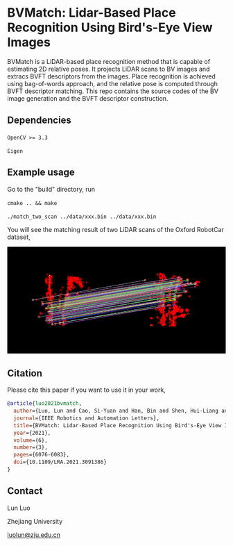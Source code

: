# BVMatch: Lidar-Based Place Recognition Using Bird's-Eye View Images

BVMatch is a LiDAR-based place recognition method that is capable of estimating 2D relative poses. It projects LiDAR scans to BV images and extracs BVFT descriptors from the images. Place recognition is achieved using bag-of-words approach, and the relative pose is computed through BVFT descriptor matching. This repo contains the source codes of the BV image generation and the BVFT descriptor construction.  

## Dependencies

`OpenCV >= 3.3`

`Eigen`


## Example usage
Go to the "build" directory, run 

`cmake .. && make` 

`./match_two_scan ../data/xxx.bin ../data/xxx.bin`  

You will see the matching result of two LiDAR scans of the Oxford RobotCar dataset,

![](./imgs/match.png)

## Citation
Please cite this paper if you want to use it in your work,
```bibtex
@article{luo2021bvmatch,
  author={Luo, Lun and Cao, Si-Yuan and Han, Bin and Shen, Hui-Liang and Li, Junwei},
  journal={IEEE Robotics and Automation Letters}, 
  title={BVMatch: Lidar-Based Place Recognition Using Bird's-Eye View Images}, 
  year={2021},
  volume={6},
  number={3},
  pages={6076-6083},
  doi={10.1109/LRA.2021.3091386}
}
```

## Contact
Lun Luo

Zhejiang University

luolun@zju.edu.cn